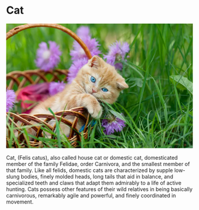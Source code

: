 # Cat

![Cat Image](cat.jpg)

Cat, (Felis catus), also called house cat or domestic cat, domesticated member of the family Felidae, order Carnivora, and the smallest member of that family. Like all felids, domestic cats are characterized by supple low-slung bodies, finely molded heads, long tails that aid in balance, and specialized teeth and claws that adapt them admirably to a life of active hunting. Cats possess other features of their wild relatives in being basically carnivorous, remarkably agile and powerful, and finely coordinated in movement.
